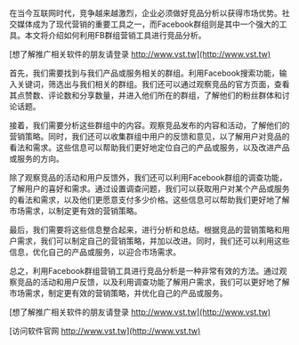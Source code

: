在当今互联网时代，竞争越来越激烈，企业必须做好竞品分析以获得市场优势。社交媒体成为了现代营销的重要工具之一，而Facebook群组则是其中一个强大的工具。本文将介绍如何利用FB群组营销工具进行竞品分析。

[想了解推广相关软件的朋友请登录 http://www.vst.tw](http://www.vst.tw)

首先，我们需要找到与我们产品或服务相关的群组。利用Facebook搜索功能，输入关键词，筛选出与我们相关的群组。我们还可以通过观察竞品的官方页面，查看其点赞数、评论数和分享数量，并进入他们所在的群组，了解他们的粉丝群体和讨论话题。

接着，我们需要分析这些群组中的内容。观察竞品发布的内容和活动，了解他们的营销策略。同时，我们还可以收集群组中用户的反馈和意见，以了解用户对竞品的看法和需求。这些信息可以帮助我们更好地定位自己的产品或服务，以及改进产品或服务的方向。

除了观察竞品的活动和用户反馈外，我们还可以利用Facebook群组的调查功能，了解用户的喜好和需求。通过设置调查问题，我们可以获取用户对某个产品或服务的看法和需求，以及他们更愿意支付多少价格。这些信息可以帮助我们更好地了解市场需求，以制定更有效的营销策略。

最后，我们需要将这些信息整合起来，进行分析和总结。根据竞品的营销策略和用户需求，我们可以制定自己的营销策略，并加以改进。同时，我们还可以利用这些信息，优化自己的产品或服务，以迎合市场需求。

总之，利用Facebook群组营销工具进行竞品分析是一种非常有效的方法。通过观察竞品的活动和用户反馈，以及利用调查功能了解用户需求，我们可以更好地了解市场需求，制定更有效的营销策略，并优化自己的产品或服务。

[想了解推广相关软件的朋友请登录 http://www.vst.tw](http://www.vst.tw)


[访问软件官网 http://www.vst.tw](http://www.vst.tw)
